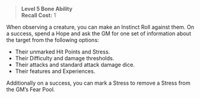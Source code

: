 > **Level 5 Bone Ability**  
> **Recall Cost:** 1

When observing a creature, you can make an Instinct Roll against them. On a success, spend a Hope and ask the GM for one set of information about the target from the following options:

- Their unmarked Hit Points and Stress.
- Their Difficulty and damage thresholds.
- Their attacks and standard attack damage dice.
- Their features and Experiences.

Additionally on a success, you can mark a Stress to remove a Stress from the GM’s Fear Pool.
